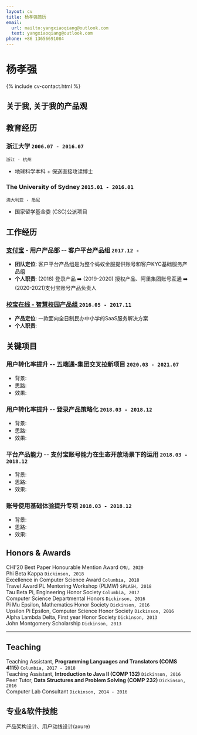 ```yaml
---
layout: cv
title: 杨孝强简历
email:
  url: mailto:yangxiaoqiang@outlook.com
  text: yangxiaoqiang@outlook.com
phone: +86 13656691084
---
```


# **杨孝强**

<!--
include contact information from the front matter
Supported arguments:

    - homepage: url, text
        - phone
        - email
-->

{% include cv-contact.html %}

##  关于我, 关于我的产品观



## 教育经历

### **浙江大学** `2006.07 - 2016.07`

```
浙江 - 杭州
```
- 地球科学本科 + 保送直接攻读博士

### **The University of Sydney** `2015.01 - 2016.01`

```
澳大利亚 - 悉尼
```
- 国家留学基金委 (CSC)公派项目



## 工作经历

### **[支付宝](https://ab.alipay.com)** - 用户产品部 -- 客户平台产品组  `2017.12 -`
- __团队定位__: 客户平台产品组是为整个蚂蚁金服提供账号和客户KYC基础服务产品组<br>
- __个人职责__: (2018) 登录产品 ➡️ (2019-2020) 授权产品、阿里集团账号互通 ➡️ (2020-2021)支付宝账号产品负责人


###  [**校宝在线** - 智慧校园产品组 ](https://xiaobaoonline.com/sis)   `2016.05 - 2017.11`
- __产品定位__: 一款面向全日制民办中小学的SaaS服务解决方案
- __个人职责__: 
	
## 关键项目
### 用户转化率提升 -- 五端通-集团交叉拉新项目 `2020.03 - 2021.07`
- 背景:
- 思路: 
- 效果:

### 用户转化率提升 -- 登录产品策略化 `2018.03 - 2018.12`
- 背景:
- 思路: 
- 效果: 

### 平台产品能力 -- 支付宝账号能力在生态开放场景下的运用 `2018.03 - 2018.12`
- 背景:
- 思路: 
- 效果: 

### 账号使用基础体验提升专项 `2018.03 - 2018.12`
- 背景:
- 思路: 
- 效果: 


### 

## Honors & Awards

CHI'20 Best Paper Honourable Mention Award `CMU, 2020` <br>
Phi Beta Kappa `Dickinson, 2018` <br>
Excellence in Computer Science Award `Columbia, 2018` <br>
Travel Award PL Mentoring Workshop (PLMW) `SPLASH, 2018` <br>
Tau Beta Pi, Engineering Honor Society `Columbia, 2017` <br>
Computer Science Departmental Honors `Dickinson, 2016` <br>
Pi Mu Epsilon, Mathematics Honor Society `Dickinson, 2016` <br>
Upsilon Pi Epsilon, Computer Science Honor Society `Dickinson, 2016` <br>
Alpha Lambda Delta, First year Honor Society `Dickinson, 2013`<br>
John Montgomery Scholarship `Dickinson, 2013` <br>

---

## Teaching

Teaching Assistant, **Programming Languages and Translators (COMS 4115)** `Columbia, 2017 - 2018` <br>
Teaching Assistant, **Introduction to Java II (COMP 132)** `Dickinson, 2016` <br>
Peer Tutor, **Data Structures and Problem Solving (COMP 232)** `Dickinson, 2016` <br>
Computer Lab Consultant `Dickinson, 2014 - 2016` <br>


## 专业&软件技能

产品架构设计、用户动线设计(axure)


<!-- ### Footer

Last updated: May 2021 -->
